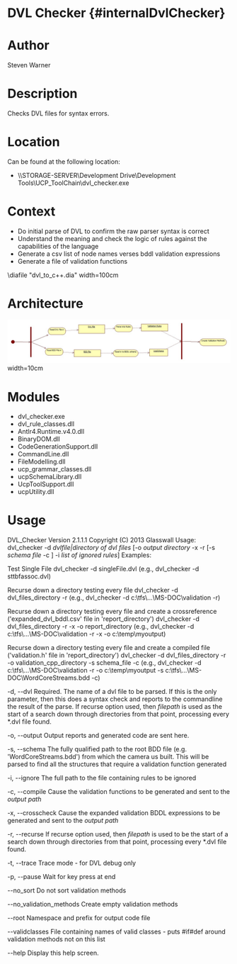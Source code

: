 DVL Checker  {#internalDvlChecker}
===========================================

# Author
Steven Warner

# Description
Checks DVL files for syntax errors.

# Location
Can be found at the following location:

- \\\\STORAGE-SERVER\\Development Drive\\Development Tools\\UCP_ToolChain\\dvl_checker.exe

# Context

* Do initial parse of DVL to confirm the raw parser syntax is correct
* Understand the meaning and check the logic of rules against the capabilities of the language
* Generate a csv list of node names verses bddl validation expressions
* Generate a file of validation functions

\diafile "dvl_to_c++.dia" width=100cm


#  Architecture

![Alt BuildValidationCppFiles](../img/BuildValidationCppFiles.jpg) width=10cm

#  Modules

* dvl_checker.exe
* dvl_rule_classes.dll
* Antlr4.Runtime.v4.0.dll
* BinaryDOM.dll
* CodeGenerationSupport.dll
* CommandLine.dll
* FileModelling.dll
* ucp_grammar_classes.dll
* ucpSchemaLibrary.dll
* UcpToolSupport.dll
* ucpUtility.dll



#  Usage


DVL_Checker Version  2.1.1.1
Copyright (C) 2013 Glasswall
Usage: dvl_checker -d *dvlfile\|directory of dvl files* \[-o *output directory* -x -r \[-s *schema file* -c \] -i *list of ignored rules*\]
Examples:

Test Single File
dvl_checker -d singleFile.dvl
(e.g.,
 dvl_checker -d sttbfassoc.dvl)

Recurse down a directory testing every file
dvl_checker -d dvl_files_directory -r
(e.g.,
 dvl_checker -d c:\\tfs\\...\\MS-DOC\\validation -r)

Recurse down a directory testing every file and create a crossreference ('expanded_dvl_bddl.csv' file in 'report_directory')
dvl_checker -d dvl_files_directory -r -x -o report_directory
(e.g.,
 dvl_checker -d c:\\tfs\\...\\MS-DOC\\validation -r -x -o c:\\temp\\myoutput)

Recurse down a directory testing every file and create a compiled file ('validation.h' file in
'report_directory')
dvl_checker -d dvl_files_directory -r -o validation_cpp_directory -s schema_file -c
(e.g.,
 dvl_checker -d c:\\tfs\\...\\MS-DOC\\validation -r -o c:\\temp\\myoutput -s
c:\\tfs\\...\\MS-DOC\\WordCoreStreams.bdd -c)



  -d, --dvl                  Required. The name of a dvl file to be parsed. If this is the only parameter, then this does a syntax check and reports to the commandline the result of the parse.
                             If recurse option used, then *filepath* is used as the start of a search down through directories from that point, processing every *.dvl file found.

  -o, --output               Output reports and generated code are sent here.

  -s, --schema               The fully qualified path to the root BDD file (e.g. 'WordCoreStreams.bdd') from which the camera us built. 
                             This will be parsed to find all the structures that require a validation function generated

  -i, --ignore               The full path to the file containing rules to be ignored

  -c, --compile              Cause the validation functions to be  generated and sent to the *output path*

  -x, --crosscheck           Cause the expanded validation BDDL expressions to be  generated and sent to the *output path*

  -r, --recurse              If recurse option used, then *filepath* is used to be the start of a search down through directories from that point, processing every *.dvl file found.

  -t, --trace                Trace mode - for DVL debug only

  -p, --pause                Wait for key press at end

  --no_sort                  Do not sort validation methods

  --no_validation_methods    Create empty validation methods

  --root                     Namespace and prefix for output code file

  --validclasses             File containing names of valid classes - puts #if#def around validation methods not on this list

  --help                     Display this help screen.
